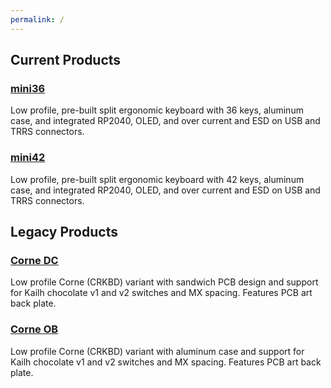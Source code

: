 ```yaml
---
permalink: /
---
```

## Current Products
### [mini36](mini36)
Low profile, pre-built split ergonomic keyboard with 36 keys, aluminum case, and integrated RP2040, OLED, and over current and ESD on USB and TRRS connectors.
### [mini42](mini42)
Low profile, pre-built split ergonomic keyboard with 42 keys, aluminum case, and integrated RP2040, OLED, and over current and ESD on USB and TRRS connectors.
## Legacy Products
### [Corne DC](cornedc)
Low profile Corne (CRKBD) variant with sandwich PCB design and support for Kailh chocolate v1 and v2 switches and MX spacing. Features PCB art back plate.
### [Corne OB](corneob)
Low profile Corne (CRKBD) variant with aluminum case and support for Kailh chocolate v1 and v2 switches and MX spacing. Features PCB art back plate.